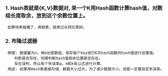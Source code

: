 ### 1. Hash表就是{K,V}数据对, 来一个K用Hash函数计算hash值，对数组长度取余，放到这个余数位置上。
     如果哈希碰撞了，用链表，链表过长转红黑树。
### 2. 布隆过滤器
     原理: 数据量为n，用m长度数组，保存每个key进行K次hash函数的hash值进行设置值。
        判断是否存在，同理判断hash值取余位置是否存在。
        存在误判，所以有个失误率p。m和k有公式进行计算。
     用途: 如果用Hash表直接存储，数据大小过大，为了减少数据大小。但是一定要容忍失误率。
